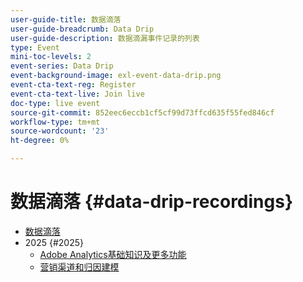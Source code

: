 ```yaml
---
user-guide-title: 数据滴落
user-guide-breadcrumb: Data Drip
user-guide-description: 数据滴漏事件记录的列表
type: Event
mini-toc-levels: 2
event-series: Data Drip
event-background-image: exl-event-data-drip.png
event-cta-text-reg: Register
event-cta-text-live: Join live
doc-type: live event
source-git-commit: 852eec6eccb1cf5cf99d73ffcd635f55fed846cf
workflow-type: tm+mt
source-wordcount: '23'
ht-degree: 0%

---
```



# 数据滴落 {#data-drip-recordings}

+ [数据滴落](overview.md)
+ 2025 {#2025}
   + [Adobe Analytics基础知识及更多功能](2025/adobe-analytics-basics-beyond.md)
   + [营销渠道和归因建模](2025/marketing-channel-attribution-modeling.md)

